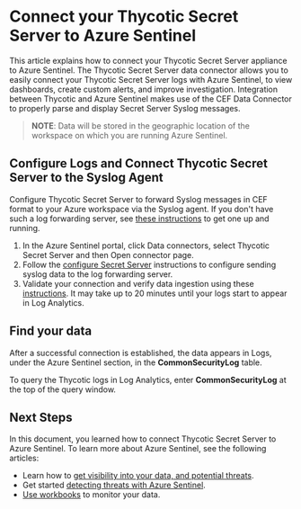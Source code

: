 [title]: # (Azure Sentinel)
[tags]: # (setup)
[priority]: # (1)

# Connect your Thycotic Secret Server to Azure Sentinel

This article explains how to connect your Thycotic Secret Server appliance to Azure Sentinel. The Thycotic Secret Server data connector allows you to easily connect your Thycotic Secret Server logs with Azure Sentinel, to view dashboards, create custom alerts, and improve investigation. Integration between Thycotic and Azure Sentinel makes use of the CEF Data Connector to properly parse and display Secret Server Syslog messages.

>**NOTE**: Data will be stored in the geographic location of the workspace on which you are running Azure Sentinel.

## Configure Logs and Connect Thycotic Secret Server to the Syslog Agent  

Configure Thycotic Secret Server to forward Syslog messages in CEF format to your Azure workspace via the Syslog agent. If you don't have such a log forwarding server, see [these instructions](https://docs.microsoft.com/en-us/azure/sentinel/connect-cef-agent) to get one up and running.

1. In the Azure Sentinel portal, click Data connectors, select Thycotic Secret Server and then Open connector page.
2. Follow the [configure Secret Server](https://thy.center/ss/link/syslog) instructions to configure sending syslog data to the log forwarding server.
3. Validate your connection and verify data ingestion using these [instructions](https://docs.microsoft.com/en-us/azure/sentinel/connect-cef-verify). It may take up to 20 minutes until your logs start to appear in Log Analytics.

## Find your data

After a successful connection is established, the data appears in Logs, under the Azure Sentinel section, in the __CommonSecurityLog__ table.

To query the Thycotic logs in Log Analytics, enter __CommonSecurityLog__ at the top of the query window.

## Next Steps

In this document, you learned how to connect Thycotic Secret Server to Azure Sentinel. To learn more about Azure Sentinel, see the following articles:

* Learn how to [get visibility into your data, and potential threats](https://docs.microsoft.com/en-us/azure/sentinel/quickstart-get-visibility).
* Get started [detecting threats with Azure Sentinel](https://docs.microsoft.com/en-us/azure/sentinel/tutorial-detect-threats-built-in).
* [Use workbooks](https://docs.microsoft.com/en-us/azure/sentinel/tutorial-monitor-your-data) to monitor your data.

